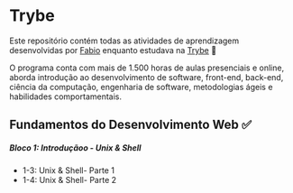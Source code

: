 # Trybe

Este repositório contém todas as atividades de aprendizagem desenvolvidas por [Fabio](https://www.linkedin.com/feed/) enquanto estudava na [Trybe](https://www.betrybe.com/) :rocket:

O programa conta com mais de 1.500 horas de aulas presenciais e online, aborda introdução ao desenvolvimento de software, front-end, back-end, ciência da computação, engenharia de software, metodologias ágeis e habilidades comportamentais.

## Fundamentos do Desenvolvimento Web :white_check_mark:

##### Bloco 1: Introduçãoo - Unix & Shell

- 1-3: Unix & Shell- Parte 1
- 1-4: Unix & Shell- Parte 2

